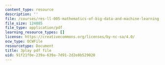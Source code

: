 ```yaml
---
content_type: resource
description: ''
file: /courses/res-ll-005-mathematics-of-big-data-and-machine-learning-january-iap-2020/91f21f0e239a639a7d912d2e8b529020_RpPlj2HnuWg.pdf
file_size: 124085
file_type: application/pdf
learning_resource_types: []
license: https://creativecommons.org/licenses/by-nc-sa/4.0/
ocw_type: OCWFile
resourcetype: Document
title: 3play pdf file
uid: 91f21f0e-239a-639a-7d91-2d2e8b529020
---
```

